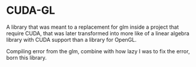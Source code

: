 # CUDA-GL
A library that was meant to a replacement for glm inside a project that require CUDA, that was later transformed into more like of a linear algebra library with CUDA support than a library for OpenGL.

Compiling error from the glm, combine with how lazy I was to fix the error, born this library.